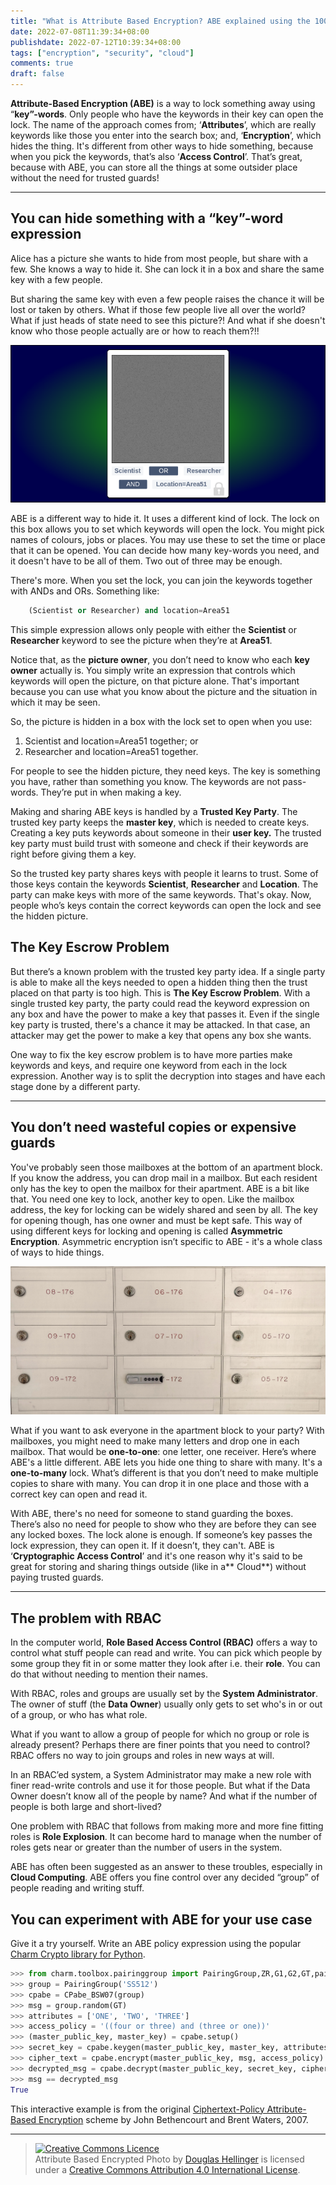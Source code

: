 ```yaml
---
title: "What is Attribute Based Encryption? ABE explained using the 1000 most used English words"
date: 2022-07-08T11:39:34+08:00
publishdate: 2022-07-12T10:39:34+08:00
tags: ["encryption", "security", "cloud"]
comments: true
draft: false
---
```


**Attribute-Based Encryption (ABE)** is a way to lock something away using “**key”-words**. Only people who have the keywords in their key can open the lock. The name of the approach comes from; ‘**Attributes**’, which are really keywords like those you enter into the search box; and, ‘**Encryption**’, which hides the thing. It's different from other ways to hide something, because when you pick the keywords, that’s also ‘**Access Control**’. That’s great, because with ABE, you can store all the things at some outsider place without the need for trusted guards!

***

## You can hide something with a “**key”-word** expression

Alice has a picture she wants to hide from most people, but share with a few. She knows a way to hide it. She can lock it in a box and share the same key with a few people.

But sharing the same key with even a few people raises the chance it will be lost or taken by others. What if those few people live all over the world? What if just heads of state need to see this picture?! And what if she doesn't know who those people actually are or how to reach them?!!

![A Polaroid photo encrypted with Attribute Based Encryption](abe-encrypted-photo-cover.png "Alice's Photo: Classified, encrypted with ABE.")

ABE is a different way to hide it. It uses a different kind of lock. The lock on this box allows you to set which keywords will open the lock. You might pick names of colours, jobs or places. You may use these to set the time or place that it can be opened. You can decide how many key-words you need, and it doesn't have to be all of them. Two out of three may be enough.

There's more. When you set the lock, you can join the keywords together with ANDs and ORs. Something like:


```python
    (Scientist or Researcher) and location=Area51
```


This simple expression allows only people with either the **Scientist** or **Researcher** keyword to see the picture when they’re at **Area51**.

Notice that, as the **picture owner**, you don’t need to know who each **key owner** actually is. You simply write an expression that controls which keywords will open the picture, on that picture alone. That's important because you can use what you know about the picture and the situation in which it may be seen.

So, the picture is hidden in a box with the lock set to open when you use:



1. Scientist and location=Area51 together; or
2. Researcher and location=Area51 together.

For people to see the hidden picture, they need keys. The key is something you have, rather than something you know. The keywords are not pass-words. They’re put in when making a key.

Making and sharing ABE keys is handled by a **Trusted Key Party**. The trusted key party keeps the **master key**, which is needed to create keys. Creating a key puts keywords about someone in their **user key.** The trusted key party must build trust with someone and check if their keywords are right before giving them a key.

So the trusted key party shares keys with people it learns to trust. Some of those keys contain the keywords **Scientist**, **Researcher** and **Location**. The party can make keys with more of the same keywords. That's okay. Now, people who’s keys contain the correct keywords can open the lock and see the hidden picture.


## The Key Escrow Problem

But there’s a known problem with the trusted key party idea. If a single party is able to make all the keys needed to open a hidden thing then the trust placed on that party is too high. This is **The Key Escrow Problem**. With a single trusted key party, the party could read the keyword expression on any box and have the power to make a key that passes it. Even if the single key party is trusted, there's a chance it may be attacked. In that case, an attacker may get the power to make a key that opens any box she wants.

One way to fix the key escrow problem is to have more parties make keywords and keys, and require one keyword from each in the lock expression. Another way is to split the decryption into stages and have each stage done by a different party.

***

## You don’t need wasteful copies or expensive guards

You've probably seen those mailboxes at the bottom of an apartment block. If you know the address, you can drop mail in a mailbox. But each resident only has the key to open the mailbox for their apartment. ABE is a bit like that. You need one key to lock, another key to open. Like the mailbox address, the key for locking can be widely shared and seen by all. The key for opening though, has one owner and must be kept safe. This way of using different keys for locking and opening is called **Asymmetric Encryption**. Asymmetric encryption isn’t specific to ABE - it's a whole class of ways to hide things.

![A photo of mailboxes](mailboxes.jpg "ABE: like mailboxes, but without the junk.")


What if you want to ask everyone in the apartment block to your party? With mailboxes, you might need to make many letters and drop one in each mailbox. That would be **one-to-one**: one letter, one receiver. Here’s where ABE's a little different. ABE lets you hide one thing to share with many. It's a **one-to-many** lock. What’s different is that you don’t need to make multiple copies to share with many. You can drop it in one place and those with a correct key can open and read it.

With ABE, there's no need for someone to stand guarding the boxes. There’s also no need for people to show who they are before they can see any locked boxes. The lock alone is enough. If someone’s key passes the lock expression, they can open it. If it doesn’t, they can't. ABE is ‘**Cryptographic Access Control**’ and it's one reason why it's said to be great for storing and sharing things outside (like in a** Cloud**) without paying trusted guards.

***

## The problem with RBAC

In the computer world, **Role Based Access Control (RBAC)** offers a way to control what stuff people can read and write. You can pick which people by some group they fit in or some matter they look after i.e. their **role**. You can do that without needing to mention their names.

With RBAC, roles and groups are usually set by the **System Administrator**. The owner of stuff (the **Data Owner**) usually only gets to set who's in or out of a group, or who has what role.

What if you want to allow a group of people for which no group or role is already present? Perhaps there are finer points that you need to control? RBAC offers no way to join groups and roles in new ways at will.

In an RBAC’ed system, a System Administrator may make a new role with finer read-write controls and use it for those people. But what if the Data Owner doesn’t know all of the people by name? And what if the number of people is both large and short-lived?

One problem with RBAC that follows from making more and more fine fitting roles is **Role Explosion**. It can become hard to manage when the number of roles gets near or greater than the number of users in the system.

ABE has often been suggested as an answer to these troubles, especially in **Cloud Computing**. ABE offers you fine control over any decided “group” of people reading and writing stuff.


## You can experiment with ABE for your use case

Give it a try yourself. Write an ABE policy expression using the popular [Charm Crypto library for Python](https://jhuisi.github.io/charm/developers.html).

```python
>>> from charm.toolbox.pairinggroup import PairingGroup,ZR,G1,G2,GT,pair
>>> group = PairingGroup('SS512')
>>> cpabe = CPabe_BSW07(group)
>>> msg = group.random(GT)
>>> attributes = ['ONE', 'TWO', 'THREE']
>>> access_policy = '((four or three) and (three or one))'
>>> (master_public_key, master_key) = cpabe.setup()
>>> secret_key = cpabe.keygen(master_public_key, master_key, attributes)
>>> cipher_text = cpabe.encrypt(master_public_key, msg, access_policy)
>>> decrypted_msg = cpabe.decrypt(master_public_key, secret_key, cipher_text)
>>> msg == decrypted_msg
True
```

This interactive example is from the original [Ciphertext-Policy Attribute-Based Encryption](https://github.com/JHUISI/charm/blob/dev/charm/schemes/abenc/abenc_bsw07.py) scheme by John Bethencourt and Brent Waters, 2007.

---
> <a rel="license" href="http://creativecommons.org/licenses/by/4.0/"><img alt="Creative Commons Licence" style="border-width:0" src="https://i.creativecommons.org/l/by/4.0/80x15.png" /></a><br /><span xmlns:dct="http://purl.org/dc/terms/" href="http://purl.org/dc/dcmitype/StillImage" property="dct:title" rel="dct:type">Attribute Based Encrypted Photo</span> by <a xmlns:cc="http://creativecommons.org/ns#" href="https://doughellinger.com/blog/what-is-attribute-based-encryption" property="cc:attributionName" rel="cc:attributionURL">Douglas Hellinger</a> is licensed under a <a rel="license" href="http://creativecommons.org/licenses/by/4.0/">Creative Commons Attribution 4.0 International License</a>.